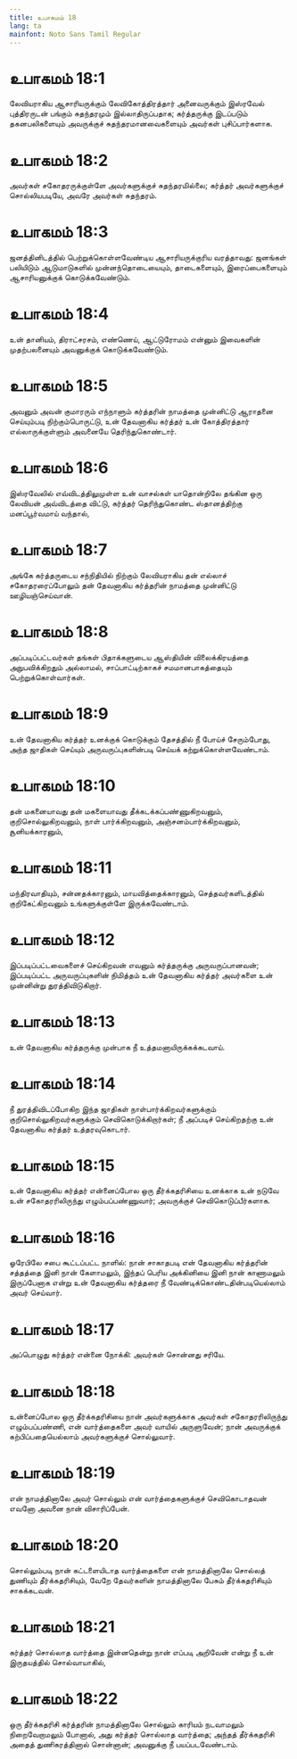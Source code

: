 ```yaml
---
title: உபாகமம் 18
lang: ta
mainfont: Noto Sans Tamil Regular
---
```


# உபாகமம் 18:1

லேவியராகிய ஆசாரியருக்கும் லேவிகோத்திரத்தார் அனைவருக்கும் இஸ்ரவேல் புத்திரருடன் பங்கும் சுதந்தரமும் இல்லாதிருப்பதாக; கர்த்தருக்கு இடப்படும் தகனபலிகளையும் அவருக்குச் சுதந்தரமானவைகளையும் அவர்கள் புசிப்பார்களாக.

# உபாகமம் 18:2

அவர்கள் சகோதரருக்குள்ளே அவர்களுக்குச் சுதந்தரமில்லை; கர்த்தர் அவர்களுக்குச் சொல்லியபடியே, அவரே அவர்கள் சுதந்தரம்.

# உபாகமம் 18:3

ஜனத்தினிடத்தில் பெற்றுக்கொள்ளவேண்டிய ஆசாரியருக்குரிய வரத்தாவது: ஜனங்கள் பலியிடும் ஆடுமாடுகளில் முன்னந்தொடையையும், தாடைகளையும், இரைப்பைகளையும் ஆசாரியனுக்குக் கொடுக்கவேண்டும்.

# உபாகமம் 18:4

உன் தானியம், திராட்சரசம், எண்ணெய், ஆட்டுரோமம் என்னும் இவைகளின் முதற்பலனையும் அவனுக்குக் கொடுக்கவேண்டும்.

# உபாகமம் 18:5

அவனும் அவன் குமாரரும் எந்நாளும் கர்த்தரின் நாமத்தை முன்னிட்டு ஆராதனை செய்யும்படி நிற்கும்பொருட்டு, உன் தேவனாகிய கர்த்தர் உன் கோத்திரத்தார் எல்லாருக்குள்ளும் அவனையே தெரிந்துகொண்டார்.

# உபாகமம் 18:6

இஸ்ரவேலில் எவ்விடத்திலுமுள்ள உன் வாசல்கள் யாதொன்றிலே தங்கின ஒரு லேவியன் அவ்விடத்தை விட்டு, கர்த்தர் தெரிந்துகொண்ட ஸ்தானத்திற்கு மனப்பூர்வமாய் வந்தால்,

# உபாகமம் 18:7

அங்கே கர்த்தருடைய சந்நிதியில் நிற்கும் லேவியராகிய தன் எல்லாச் சகோதரரைப்போலும் தன் தேவனாகிய கர்த்தரின் நாமத்தை முன்னிட்டு ஊழியஞ்செய்வான்.

# உபாகமம் 18:8

அப்படிப்பட்டவர்கள் தங்கள் பிதாக்களுடைய ஆஸ்தியின் விலைக்கிரயத்தை அநுபவிக்கிறதும் அல்லாமல், சாப்பாட்டிற்காகச் சமமானபாகத்தையும் பெற்றுக்கொள்வார்கள்.

# உபாகமம் 18:9

உன் தேவனாகிய கர்த்தர் உனக்குக் கொடுக்கும் தேசத்தில் நீ போய்ச் சேரும்போது, அந்த ஜாதிகள் செய்யும் அருவருப்புகளின்படி செய்யக் கற்றுக்கொள்ளவேண்டாம்.

# உபாகமம் 18:10

தன் மகனையாவது தன் மகளையாவது தீக்கடக்கப்பண்ணுகிறவனும், குறிசொல்லுகிறவனும், நாள் பார்க்கிறவனும், அஞ்சனம்பார்க்கிறவனும், சூனியக்காரனும்,

# உபாகமம் 18:11

மந்திரவாதியும், சன்னதக்காரனும், மாயவித்தைக்காரனும், செத்தவர்களிடத்தில் குறிகேட்கிறவனும் உங்களுக்குள்ளே இருக்கவேண்டாம்.

# உபாகமம் 18:12

இப்படிப்பட்டவைகளைச் செய்கிறவன் எவனும் கர்த்தருக்கு அருவருப்பானவன்; இப்படிப்பட்ட அருவருப்புகளின் நிமித்தம் உன் தேவனாகிய கர்த்தர் அவர்களை உன் முன்னின்று துரத்திவிடுகிறார்.

# உபாகமம் 18:13

உன் தேவனாகிய கர்த்தருக்கு முன்பாக நீ உத்தமனாயிருக்கக்கடவாய்.

# உபாகமம் 18:14

நீ துரத்திவிடப்போகிற இந்த ஜாதிகள் நாள்பார்க்கிறவர்களுக்கும் குறிசொல்லுகிறவர்களுக்கும் செவிகொடுக்கிறார்கள்; நீ அப்படிச் செய்கிறதற்கு உன் தேவனாகிய கர்த்தர் உத்தரவுகொடார்.

# உபாகமம் 18:15

உன் தேவனாகிய கர்த்தர் என்னைப்போல ஒரு தீர்க்கதரிசியை உனக்காக உன் நடுவே உன் சகோதரரிலிருந்து எழும்பப்பண்ணுவார்; அவருக்குச் செவிகொடுப்பீர்களாக.

# உபாகமம் 18:16

ஓரேபிலே சபை கூட்டப்பட்ட நாளில்: நான் சாகாதபடி என் தேவனாகிய கர்த்தரின் சத்தத்தை இனி நான் கேளாமலும், இந்தப் பெரிய அக்கினியை இனி நான் காணாமலும் இருப்பேனாக என்று உன் தேவனாகிய கர்த்தரை நீ வேண்டிக்கொண்டதின்படியெல்லாம் அவர் செய்வார்.

# உபாகமம் 18:17

அப்பொழுது கர்த்தர் என்னை நோக்கி: அவர்கள் சொன்னது சரியே.

# உபாகமம் 18:18

உன்னைப்போல ஒரு தீர்க்கதரிசியை நான் அவர்களுக்காக அவர்கள் சகோதரரிலிருந்து எழும்பப்பண்ணி, என் வார்த்தைகளை அவர் வாயில் அருளுவேன்; நான் அவருக்குக் கற்பிப்பதையெல்லாம் அவர்களுக்குச் சொல்லுவார்.

# உபாகமம் 18:19

என் நாமத்தினாலே அவர் சொல்லும் என் வார்த்தைகளுக்குச் செவிகொடாதவன் எவனோ அவனை நான் விசாரிப்பேன்.

# உபாகமம் 18:20

சொல்லும்படி நான் கட்டளையிடாத வார்த்தைகளை என் நாமத்தினாலே சொல்லத் துணியும் தீர்க்கதரிசியும், வேறே தேவர்களின் நாமத்தினாலே பேசும் தீர்க்கதரிசியும் சாகக்கடவன்.

# உபாகமம் 18:21

கர்த்தர் சொல்லாத வார்த்தை இன்னதென்று நான் எப்படி அறிவேன் என்று நீ உன் இருதயத்தில் சொல்வாயாகில்,

# உபாகமம் 18:22

ஒரு தீர்க்கதரிசி கர்த்தரின் நாமத்தினாலே சொல்லும் காரியம் நடவாமலும் நிறைவேறாமலும் போனால், அது கர்த்தர் சொல்லாத வார்த்தை; அந்தத் தீர்க்கதரிசி அதைத் துணிகரத்தினால் சொன்னான்; அவனுக்கு நீ பயப்படவேண்டாம்.

